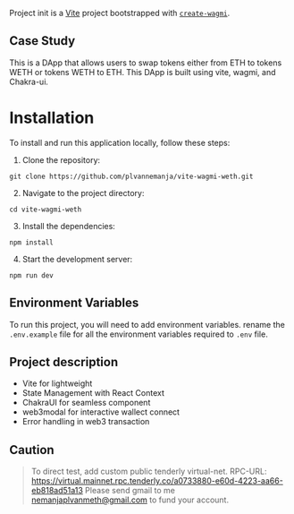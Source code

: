 Project init is a [Vite](https://vitejs.dev) project bootstrapped with [`create-wagmi`](https://github.com/wevm/wagmi/tree/main/packages/create-wagmi).

## Case Study

This is a DApp that allows users to swap tokens either from ETH to tokens WETH or tokens WETH to ETH. This DApp is built using vite, wagmi, and Chakra-ui.

# Installation

To install and run this application locally, follow these steps:

1. Clone the repository:

```
git clone https://github.com/plvannemanja/vite-wagmi-weth.git
```

2. Navigate to the project directory:

```
cd vite-wagmi-weth
```

3. Install the dependencies:

```
npm install
```

4. Start the development server:

```
npm run dev
```

## Environment Variables

To run this project, you will need to add environment variables. rename the `.env.example` file for all the environment variables required to `.env` file.

## Project description

- Vite for lightweight
- State Management with React Context
- ChakraUI for seamless component
- web3modal for interactive wallect connect
- Error handling in web3 transaction

## Caution

> To direct test, add custom public tenderly virtual-net.
> RPC-URL: https://virtual.mainnet.rpc.tenderly.co/a0733880-e60d-4223-aa66-eb818ad51a13
> Please send gmail to me nemanjaplvanmeth@gmail.com to fund your account.
